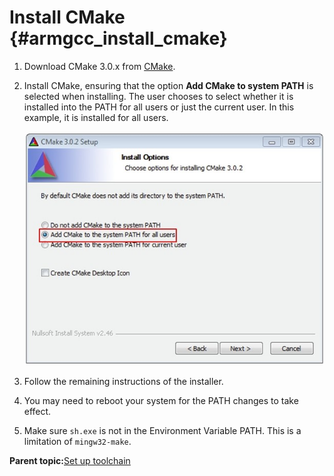 # Install CMake {#armgcc_install_cmake}

1.  Download CMake 3.0.x from [CMake](http://www.cmake.org/cmake/resources/software.html).
2.  Install CMake, ensuring that the option **Add CMake to system PATH** is selected when installing. The user chooses to select whether it is installed into the PATH for all users or just the current user. In this example, it is installed for all users.

    ![](../images/arm_gcc_install_cmake.png "Install CMake")

3.  Follow the remaining instructions of the installer.
4.  You may need to reboot your system for the PATH changes to take effect.
5.  Make sure `sh.exe` is not in the Environment Variable PATH. This is a limitation of `mingw32-make`.

**Parent topic:**[Set up toolchain](../topics/armgcc_set_up_toolchain.md)

